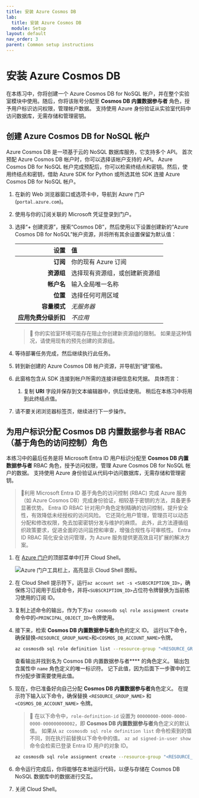 ```yaml
---
title: 安装 Azure Cosmos DB
lab:
  title: 安装 Azure Cosmos DB
  module: Setup
layout: default
nav_order: 3
parent: Common setup instructions
---
```


# 安装 Azure Cosmos DB

在本练习中，你将创建一个 Azure Cosmos DB for NoSQL 帐户，并在整个实验室模块中使用。随后，你将该账号分配至 **Cosmos DB 内置数据参与者** 角色，授予用户标识访问权限，管理帐户数据。 支持使用 Azure 身份验证从实验室代码中访问数据库，无需存储和管理密钥。

## 创建 Azure Cosmos DB for NoSQL 帐户

Azure Cosmos DB 是一项基于云的 NoSQL 数据库服务，它支持多个 API。 首次预配 Azure Cosmos DB 帐户时，你可以选择该帐户支持的 API。 Azure Cosmos DB for NoSQL 帐户完成预配后，你可以检索终结点和密钥。然后，使用终结点和密钥，借助 Azure SDK for Python 或所选其他 SDK 连接 Azure Cosmos DB for NoSQL 帐户。

1. 在新的 Web 浏览器窗口或选项卡中，导航到 Azure 门户 (``portal.azure.com``)。

1. 使用与你的订阅关联的 Microsoft 凭证登录到门户。

1. 选择“+ 创建资源”，搜索“Cosmos DB”，然后使用以下设置创建新的“Azure Cosmos DB for NoSQL”帐户资源，并将所有其余设置保留为默认值：

    | **设置** | 值 |
    | ---: | :--- |
    | **订阅** | 你的现有 Azure 订阅 |
    | **资源组** | 选择现有资源组，或创建新资源组 |
    | **帐户名** | 输入全局唯一名称 |
    | **位置** | 选择任何可用区域 |
    | **容量模式** | *无服务器* |
    | **应用免费分级折扣** | *不应用* |

    > &#128221; 你的实验室环境可能存在阻止你创建新资源组的限制。 如果是这种情况，请使用现有的预先创建的资源组。

1. 等待部署任务完成，然后继续执行此任务。

1. 转到新创建的 Azure Cosmos DB 帐户资源，并导航到“键”窗格。

1. 此窗格包含从 SDK 连接到帐户所需的连接详细信息和凭据。 具体而言：

    1. 复制 **URI** 字段并保存到文本编辑器中，供后续使用。 稍后在本练习中将用到此终结点值。

1. 请不要关闭浏览器标签页，继续进行下一步操作。

## 为用户标识分配 Cosmos DB 内置数据参与者 RBAC（基于角色的访问控制）角色

本练习中的最后任务是将 Microsoft Entra ID 用户标识分配至 **Cosmos DB 内置数据参与者** RBAC 角色，授予访问权限，管理 Azure Cosmos DB for NoSQL 帐户的数据。 支持使用 Azure 身份验证从代码中访问数据库，无需存储和管理密钥。

> &#128221;利用 Microsoft Entra ID 基于角色的访问控制 (RBAC) 完成 Azure 服务（如 Azure Cosmos DB）完成身份验证，相较基于密钥的方法，具备更多显著优势。 Entra ID RBAC 针对用户角色定制精确的访问控制，提升安全性，有效降低未经授权的访问风险。 它还简化用户管理，管理员可以动态分配和修改权限，免去加密密钥分发与维护的麻烦。 此外，此方法遵循组织政策要求，促进全面的访问监控和审查，增强合规性与可审核性。 Entra ID RBAC 简化安全访问管理，为 Azure 服务提供更高效且可扩展的解决方案。

1. 在 [Azure 门户](https://portal.azure.com)的顶部菜单中打开 Cloud Shell。

    ![Azure 门户工具栏上，高亮显示 Cloud Shell 图标。](media/azure-portal-toolbar-cloud-shell.png)

1. 在 Cloud Shell 提示符下，运行`az account set -s <SUBSCRIPTION_ID>`，确保练习订阅用于后续命令，并将`<SUBSCRIPTION_ID>`占位符令牌替换为当前练习使用的订阅 ID。

1. 复制上述命令的输出，作为下方`az cosmosdb sql role assignment create`命令中的`<PRINCIPAL_OBJECT_ID>`令牌使用。

1. 接下来，检索 **Cosmos DB 内置数据参与者**角色的定义 ID。 运行以下命令，确保替换`<RESOURCE_GROUP_NAME>`和`<COSMOS_DB_ACCOUNT_NAME>`令牌。

    ```bash
    az cosmosdb sql role definition list --resource-group "<RESOURCE_GROUP_NAME>" --account-name "<COSMOS_DB_ACCOUNT_NAME>"
    ```

    查看输出并找到名为 Cosmos DB 内置数据参与者**** 的角色定义。 输出包含属性中 `name` 角色定义的唯一标识符。 记下此值，因为后面下一步骤中的工作分配步骤需要使用此值。

1. 现在，你已准备好向自己分配 **Cosmos DB 内置数据参与者**角色定义。 在提示符下输入以下命令，确保替换 `<RESOURCE_GROUP_NAME>` 和 `<COSMOS_DB_ACCOUNT_NAME>` 令牌。

    > &#128221; 在以下命令中，`role-definition-id` 设置为 `00000000-0000-0000-0000-000000000002`，即 **Cosmos DB 内置数据参与者**角色定义的默认值。 如果从 `az cosmosdb sql role definition list` 命令检索到的值不同，则在执行前替换以下命令中的值。 `az ad signed-in-user show` 命令会检索已登录 Entra ID 用户的对象 ID。

    ```bash
    az cosmosdb sql role assignment create --resource-group "<RESOURCE_GROUP_NAME>" --account-name "<COSMOS_DB_ACCOUNT_NAME>" --role-definition-id "00000000-0000-0000-0000-000000000002" --principal-id $(az ad signed-in-user show --query id -o tsv) --scope "/"
    ```

1. 命令运行完成后，你将能够在本地运行代码，以便与存储在 Cosmos DB NoSQL 数据库中的数据进行交互。

1. 关闭 Cloud Shell。
